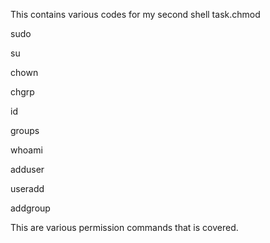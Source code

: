 This contains various codes for my second shell task.chmod

sudo

su

chown

chgrp

id

groups

whoami

adduser

useradd

addgroup

This are various permission commands that is covered.